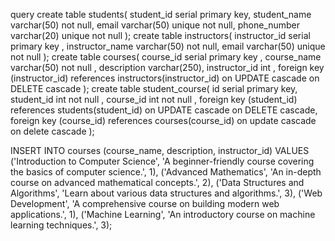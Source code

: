 query
create table students(
    student_id serial primary key,
    student_name varchar(50) not null,
    email varchar(50) unique not null,
    phone_number varchar(20) unique not null
);
create table instructors(
    instructor_id serial primary key ,
    instructor_name varchar(50) not null,
    email varchar(50) unique not null
);
create table courses(
    course_id serial primary key ,
    course_name varchar(50) not null ,
    description varchar(250),
    instructor_id int ,
    foreign key (instructor_id) references instructors(instructor_id) on UPDATE cascade on DELETE cascade
);
create table student_course(
    id serial primary key,
    student_id int not null ,
    course_id int not null ,
    foreign key (student_id) references students(student_id) on UPDATE cascade on DELETE cascade,
    foreign key (course_id) references courses(course_id) on update cascade on delete cascade
);


INSERT INTO courses (course_name, description, instructor_id) VALUES
('Introduction to Computer Science', 'A beginner-friendly course covering the basics of computer science.', 1),
('Advanced Mathematics', 'An in-depth course on advanced mathematical concepts.', 2),
('Data Structures and Algorithms', 'Learn about various data structures and algorithms.', 3),
('Web Development', 'A comprehensive course on building modern web applications.', 1),
('Machine Learning', 'An introductory course on machine learning techniques.', 3);
